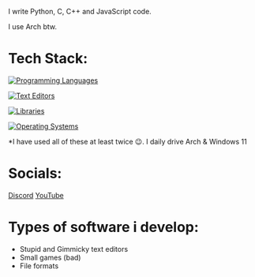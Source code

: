 I write Python, C, C++ and JavaScript code.

I use Arch btw.

# Tech Stack:
[![Programming Languages](https://skillicons.dev/icons?i=javascript,python,c,cpp,cs,bash,godot,unity,lua,md)](https://skillicons.dev)

[![Text Editors](https://skillicons.dev/icons?i=neovim,vim,vscode,visualstudio,pycharm)](https://skillicons.dev)

[![Libraries](https://skillicons.dev/icons?i=flask,qt,selenium)](https://skillicons.dev)

[![Operating Systems](https://skillicons.dev/icons?i=arch,raspberrypi,debian,ubuntu,nix,windows,apple)](https://skillicons.dev)

*I have used all of these at least twice 😉. I daily drive Arch & Windows 11

# Socials:
[Discord](https://discord.gg/w97xccJGEY) [YouTube](https://youtube.com/@Spelis)

# Types of software i develop:
* Stupid and Gimmicky text editors
* Small games (bad)
* File formats
